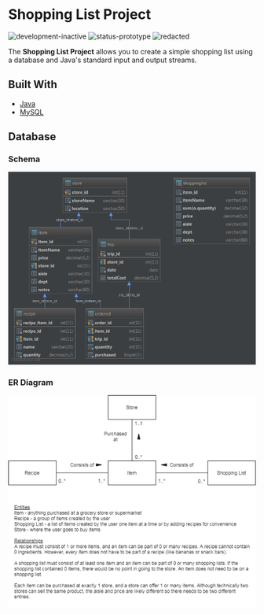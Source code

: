 # Shopping List Project

<img 
    src="https://img.shields.io/badge/development-inactive-red"
    alt="development-inactive">
<img 
    src="https://img.shields.io/badge/status-prototype-yellow"
    alt="status-prototype">
<img 
    src="https://img.shields.io/badge/REDACTED-orange"
    alt="redacted">
    
The **Shopping List Project** allows you to create a simple shopping list using a database and Java's standard input and output streams.

## Built With

* <a href="https://docs.oracle.com/en/java/index.html">Java</a>
* <a href="https://dev.mysql.com/doc/">MySQL</a>

## Database
### Schema
![schema](schema.png)
### ER Diagram
![er-diagram](entity-relationship.png)